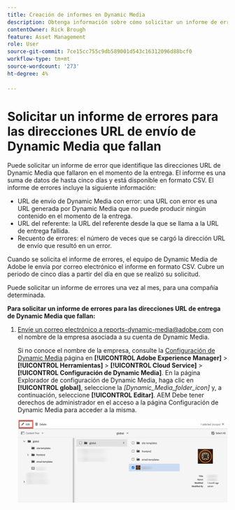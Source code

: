 ```yaml
---
title: Creación de informes en Dynamic Media
description: Obtenga información sobre cómo solicitar un informe de errores para las direcciones URL de entrega de Dynamic Media que fallan.
contentOwner: Rick Brough
feature: Asset Management
role: User
source-git-commit: 7ce15cc755c9db589001d543c16312096d88bcf0
workflow-type: tm+mt
source-wordcount: '273'
ht-degree: 4%

---
```



# Solicitar un informe de errores para las direcciones URL de envío de Dynamic Media que fallan

Puede solicitar un informe de error que identifique las direcciones URL de Dynamic Media que fallaron en el momento de la entrega. El informe es una suma de datos de hasta cinco días y está disponible en formato CSV. El informe de errores incluye la siguiente información:

* URL de envío de Dynamic Media con error: una URL con error es una URL generada por Dynamic Media que no puede producir ningún contenido en el momento de la entrega.
* URL del referente: la URL del referente desde la que se llama a la URL de entrega fallida.
* Recuento de errores: el número de veces que se cargó la dirección URL de envío que resultó en un error.

Cuando se solicita el informe de errores, el equipo de Dynamic Media de Adobe le envía por correo electrónico el informe en formato CSV. Cubre un periodo de cinco días a partir del día en que se realizó su solicitud.

Puede solicitar un informe de errores una vez al mes, para una compañía determinada.

**Para solicitar un informe de errores para las direcciones URL de entrega de Dynamic Media que fallan:**

1. [Envíe un correo electrónico a reports-dynamic-media@adobe.com](mailto:reports-dynamic-media@adobe.com) con el nombre de la empresa asociada a su cuenta de Dynamic Media.

   Si no conoce el nombre de la empresa, consulte la [Configuración de Dynamic Media](https://experienceleague.adobe.com/docs/experience-manager-cloud-service/content/assets/dynamicmedia/config-dm.html?lang=es#configuring-dynamic-media-cloud-services) página en **[!UICONTROL Adobe Experience Manager]** > **[!UICONTROL Herramientas]** > **[!UICONTROL Cloud Service]** > **[!UICONTROL Configuración de Dynamic Media]**. En la página Explorador de configuración de Dynamic Media, haga clic en **[!UICONTROL global]**, seleccione la *[Dynamic_Media_folder_icon]* y, a continuación, seleccione **[!UICONTROL Editar]**. AEM Debe tener derechos de administrador en el acceso a la página Configuración de Dynamic Media para acceder a la misma.

   ![Acceder a la página Configuración de Dynamic Media.](/help/assets/dynamic-media/assets/reporting-accessdmconfig.png)




